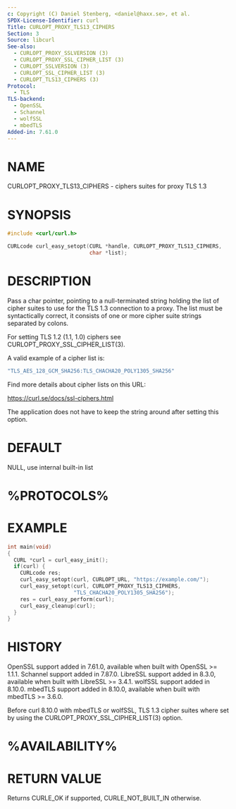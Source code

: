 ```yaml
---
c: Copyright (C) Daniel Stenberg, <daniel@haxx.se>, et al.
SPDX-License-Identifier: curl
Title: CURLOPT_PROXY_TLS13_CIPHERS
Section: 3
Source: libcurl
See-also:
  - CURLOPT_PROXY_SSLVERSION (3)
  - CURLOPT_PROXY_SSL_CIPHER_LIST (3)
  - CURLOPT_SSLVERSION (3)
  - CURLOPT_SSL_CIPHER_LIST (3)
  - CURLOPT_TLS13_CIPHERS (3)
Protocol:
  - TLS
TLS-backend:
  - OpenSSL
  - Schannel
  - wolfSSL
  - mbedTLS
Added-in: 7.61.0
---
```


# NAME

CURLOPT_PROXY_TLS13_CIPHERS - ciphers suites for proxy TLS 1.3

# SYNOPSIS

~~~c
#include <curl/curl.h>

CURLcode curl_easy_setopt(CURL *handle, CURLOPT_PROXY_TLS13_CIPHERS,
                          char *list);
~~~

# DESCRIPTION

Pass a char pointer, pointing to a null-terminated string holding the list of
cipher suites to use for the TLS 1.3 connection to a proxy. The list must be
syntactically correct, it consists of one or more cipher suite strings
separated by colons.

For setting TLS 1.2 (1.1, 1.0) ciphers see CURLOPT_PROXY_SSL_CIPHER_LIST(3).

A valid example of a cipher list is:
~~~c
"TLS_AES_128_GCM_SHA256:TLS_CHACHA20_POLY1305_SHA256"
~~~

Find more details about cipher lists on this URL:

 https://curl.se/docs/ssl-ciphers.html

The application does not have to keep the string around after setting this
option.

# DEFAULT

NULL, use internal built-in list

# %PROTOCOLS%

# EXAMPLE

~~~c
int main(void)
{
  CURL *curl = curl_easy_init();
  if(curl) {
    CURLcode res;
    curl_easy_setopt(curl, CURLOPT_URL, "https://example.com/");
    curl_easy_setopt(curl, CURLOPT_PROXY_TLS13_CIPHERS,
                     "TLS_CHACHA20_POLY1305_SHA256");
    res = curl_easy_perform(curl);
    curl_easy_cleanup(curl);
  }
}
~~~

# HISTORY

OpenSSL support added in 7.61.0, available when built with OpenSSL \>= 1.1.1.
Schannel support added in 7.87.0.
LibreSSL support added in 8.3.0, available when built with LibreSSL \>= 3.4.1.
wolfSSL support added in 8.10.0.
mbedTLS support added in 8.10.0, available when built with mbedTLS \>= 3.6.0.

Before curl 8.10.0 with mbedTLS or wolfSSL, TLS 1.3 cipher suites where set
by using the CURLOPT_PROXY_SSL_CIPHER_LIST(3) option.

# %AVAILABILITY%

# RETURN VALUE

Returns CURLE_OK if supported, CURLE_NOT_BUILT_IN otherwise.
